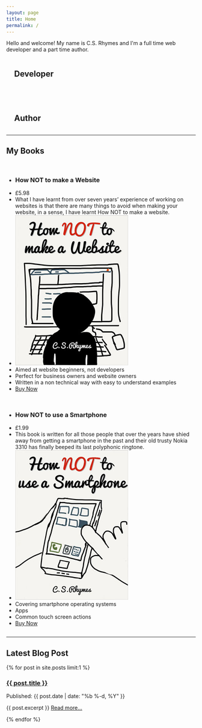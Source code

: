 ```yaml
---
layout: page
title: Home
permalink: /
---
```


Hello and welcome! My name is C.S. Rhymes and I'm a full time web developer and a part time author.

<div class="small-12 medium-5 columns text-center">
  <i class="fa fa-terminal fa-5x"></i>
  <h2>Developer</h2>
</div>

<div class="small-12 medium-2 columns text-center">
  <h2></h2>
  <i class="fa fa-plus fa-3x"></i>

</div>

<div class="small-12 medium-5 columns text-center">
  <i class="fa fa-book fa-5x"></i>
  <h2>Author</h2>
</div>

<hr>

<h2 class="text-center">My Books</h2>

<div class="small-12 medium-6 columns">
<ul class="pricing-table">
  <li class="title"><h3 class="white">How NOT to make a Website</h3></li>
  <li class="price">&pound;5.98</li>
  <li class="description">What I have learnt from over seven years’ experience of working on websites is that there are many things to avoid when making your website, in a sense, I have learnt How NOT to make a website. </li>
  <li class="bullet-item"><img src="/img/how-not-to-make-a-website-cover-LR.jpg" /></li>
  <li class="bullet-item">Aimed at website beginners, not developers</li>
  <li class="bullet-item">Perfect for business owners and website owners</li>
  <li class="bullet-item">Written in a non technical way with easy to understand examples</li>
  <li class="cta-button"><a class="button" href="http://www.amazon.co.uk/How-make-Website-C-S-Rhymes-ebook/dp/B00KEE3HES/">Buy Now</a></li>
</ul>
</div>

<div class="small-12 medium-6 columns">
<ul class="pricing-table">
  <li class="title"><h3 class="white">How NOT to use a Smartphone</h3></li>
  <li class="price">&pound;1.99</li>
  <li class="description">This book is written for all those people that over the years have shied away from getting a smartphone in the past and their old trusty Nokia 3310 has finally beeped its last polyphonic ringtone. </li>
  <li class="bullet-item"><img src="/img/how-not-to-use-a-smartphone-cover-LR.jpg" /></li>
  <li class="bullet-item">Covering smartphone operating systems</li>
  <li class="bullet-item">Apps</li>
  <li class="bullet-item">Common touch screen actions</li>
  <li class="cta-button"><a class="button" href="http://www.amazon.co.uk/How-NOT-Smartphone-C-S-Rhymes-ebook/dp/B00MVB5JOS/">Buy Now</a></li>
</ul>
</div>

<hr>

<h2 class="text-center">Latest Blog Post</h2>

{% for post in site.posts limit:1 %}
<h3><a href="{{ post.url | prepend: site.baseurl }}">{{ post.title }}</a></h3>
<p>Published: {{ post.date | date: "%b %-d, %Y" }}</p>
<p>{{ post.excerpt }} <a href="{{ post.url | prepend: site.baseurl }}">Read more...</a></p>
{% endfor %}


